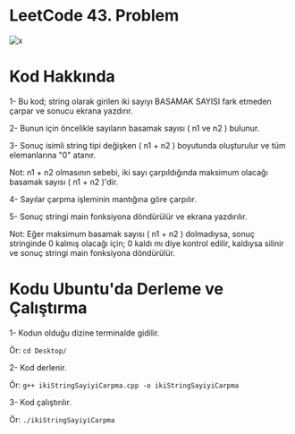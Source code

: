# LeetCode 43. Problem

![x](https://github.com/yigitboracagiran/TR_Iki_String_Sayiyi_Carpma/assets/111417887/93d844a7-5656-4b75-8e97-8213b98b1d78)

# Kod Hakkında

1- Bu kod; string olarak girilen iki sayıyı BASAMAK SAYISI fark etmeden çarpar ve sonucu ekrana yazdırır.

2- Bunun için öncelikle sayıların basamak sayısı ( n1 ve n2 ) bulunur.

3- Sonuç isimli string tipi değişken ( n1 + n2 ) boyutunda oluşturulur ve tüm elemanlarına "0" atanır.

Not: n1 + n2 olmasının sebebi, iki sayı çarpıldığında maksimum olacağı basamak sayısı ( n1 + n2 )'dir.

4- Sayılar çarpma işleminin mantığına göre çarpılır.

5- Sonuç stringi main fonksiyona döndürülür ve ekrana yazdırılır.

Not: Eğer maksimum basamak sayısı ( n1 + n2 ) dolmadıysa, sonuç stringinde 0 kalmış olacağı için; 0 kaldı mı diye kontrol edilir, kaldıysa silinir ve sonuç stringi main fonksiyona döndürülür.

# Kodu Ubuntu'da Derleme ve Çalıştırma

1- Kodun olduğu dizine terminalde gidilir.

Ör: `cd Desktop/`

2- Kod derlenir.

Ör: `g++ ikiStringSayiyiCarpma.cpp -o ikiStringSayiyiCarpma`

3- Kod çalıştırılır.

Ör: `./ikiStringSayiyiCarpma`
